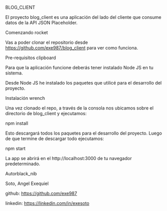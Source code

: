 BLOG_CLIENT

El proyecto blog_client es una aplicación del lado del cliente que consume datos de la API JSON Placeholder.

Comenzando rocket

Vas a poder clonar el repositorio desde https://github.com/exe987/blog_client para ver como funciona.

Pre-requisitos clipboard

Para que la aplicación funcione deberás tener instalado Node JS en tu sistema.

Desde Node JS he instalado los paquetes que utilicé para el desarrollo del proyecto.

Instalación wrench

Una vez clonado el repo, a través de la consola nos ubicamos sobre el directorio de blog_client y ejecutamos:

npm install

Esto descargará todos los paquetes para el desarrollo del proyecto. Luego de que termine de descargar todo ejecutamos:

npm start

La app se abrirá en el http://localhost:3000 de tu navegador predeterminado.

Autorblack_nib

Soto, Angel Exequiel

github: https://github.com/exe987

linkedin: https://linkedin.com/in/exesoto
